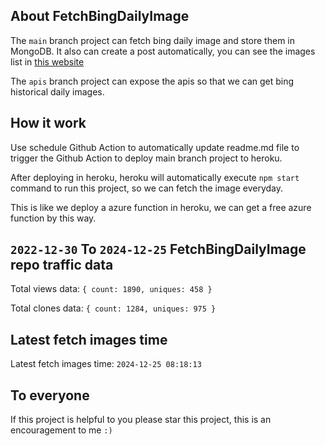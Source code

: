 ## About FetchBingDailyImage

The `main` branch project can fetch bing daily image and store them in MongoDB.
It also can create a post automatically, you can see the images list in [this website](https://oursalbum.netlify.app)

The `apis` branch project can expose the apis so that we can get bing historical daily images.

## How it work

Use schedule Github Action to automatically update readme.md file to trigger the Github Action to deploy main branch project to heroku.

After deploying in heroku, heroku will automatically execute `npm start` command to run this project, so we can fetch the image everyday.

This is like we deploy a azure function in heroku, we can get a free azure function by this way.

## `2022-12-30` To `2024-12-25` FetchBingDailyImage repo traffic data

Total views data: `{ count: 1890, uniques: 458 }`

Total clones data: `{ count: 1284, uniques: 975 }`

## Latest fetch images time

Latest fetch images time: `2024-12-25 08:18:13`

## To everyone

If this project is helpful to you please star this project, this is an encouragement to me `:)`



